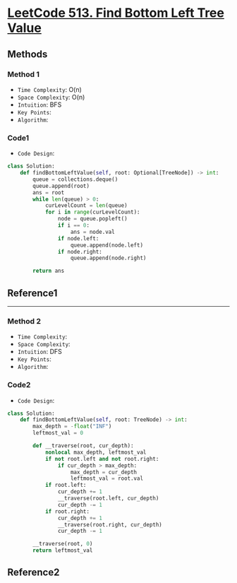 # [LeetCode 513. Find Bottom Left Tree Value](https://leetcode-cn.com/problems/find-bottom-left-tree-value/)

## Methods

### Method 1

* `Time Complexity`: O(n)
* `Space Complexity`: O(n)
* `Intuition`: BFS
* `Key Points`:
* `Algorithm`:

### Code1

* `Code Design`:

```python
class Solution:
    def findBottomLeftValue(self, root: Optional[TreeNode]) -> int:
        queue = collections.deque()
        queue.append(root)
        ans = root
        while len(queue) > 0:
            curLevelCount = len(queue)
            for i in range(curLevelCount):
                node = queue.popleft()
                if i == 0:
                    ans = node.val
                if node.left:
                    queue.append(node.left)
                if node.right:
                    queue.append(node.right)

        return ans

```

## Reference1

----------------------

### Method 2

* `Time Complexity`:
* `Space Complexity`:
* `Intuition`: DFS
* `Key Points`:
* `Algorithm`:

### Code2

* `Code Design`:

```python
class Solution:
    def findBottomLeftValue(self, root: TreeNode) -> int:
        max_depth = -float("INF")
        leftmost_val = 0

        def __traverse(root, cur_depth): 
            nonlocal max_depth, leftmost_val
            if not root.left and not root.right: 
                if cur_depth > max_depth: 
                    max_depth = cur_depth
                    leftmost_val = root.val  
            if root.left: 
                cur_depth += 1
                __traverse(root.left, cur_depth)
                cur_depth -= 1
            if root.right: 
                cur_depth += 1
                __traverse(root.right, cur_depth)
                cur_depth -= 1

        __traverse(root, 0)
        return leftmost_val

```

## Reference2
